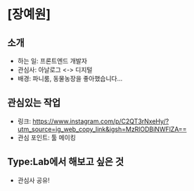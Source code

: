 # [장예원]

## 소개
- 하는 일: 프론트엔드 개발자
- 관심사: 아날로그 <-> 디지털
- 배경: 파니룸, 동물농장을 좋아했습니다...

## 관심있는 작업
- 링크: https://www.instagram.com/p/C2QT3rNxeHy/?utm_source=ig_web_copy_link&igsh=MzRlODBiNWFlZA==
- 관심 포인트: 툴 메이킹

## Type:Lab에서 해보고 싶은 것
- 관심사 공유!